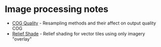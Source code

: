 # Image processing notes

- [COG Quality](./cog.quality.md) - Resampling methods and their affect on output quality COG
- [Relief Shade](./relief.shade.md) - Relief shading for vector tiles using only imagery "overlay"